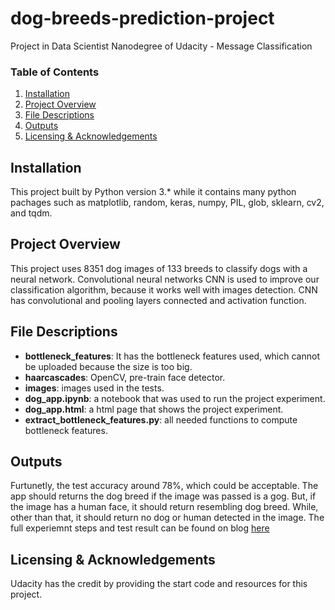 ﻿# dog-breeds-prediction-project

Project in Data Scientist Nanodegree of Udacity - Message Classification 

### Table of Contents

1. [Installation](#installation)
2. [Project Overview](#overview)
3. [File Descriptions](#files)
4. [Outputs](#outputs)
5. [Licensing & Acknowledgements](#licensing)

## Installation <a name="installation"></a>
This project built by Python version 3.* while it contains many python pachages such as matplotlib, random, keras, numpy, PIL, glob, sklearn, cv2, and tqdm.

## Project Overview<a name="overview"></a>

This project uses 8351 dog images of 133 breeds to classify dogs with a neural network. Convolutional neural networks CNN is used to improve our classification algorithm, because it works well with images detection. CNN has convolutional and pooling layers connected and activation function. 

## File Descriptions <a name="files"></a>

* **bottleneck_features**: It has the bottleneck features used, which cannot be uploaded because the size is too big.
* **haarcascades**: OpenCV, pre-train face detector. 
* **images**: images used in the tests.
* **dog_app.ipynb**: a notebook that was used to run the project experiment.
* **dog_app.html**: a html page that shows the project experiment.
* **extract_bottleneck_features.py**: all needed functions to compute bottleneck features.

## Outputs<a name="outputs"></a>
Furtunetly, the test accuracy around 78%, which could be acceptable. The app should returns the dog breed if the image was passed is a gog. But, if the image has a human face, it should return resembling dog breed. While, other than that, it should return no dog or human detected in the image. The full experiemnt steps and test result can be found on blog [here](https://sultands.home.blog/2020/02/15/dog-breeds-classification/)

## Licensing & Acknowledgements<a name="licensing"></a>
Udacity has the credit by providing the start code and resources for this project. 
